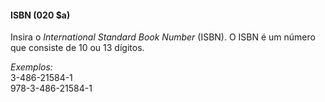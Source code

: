 #### ISBN (020 $a)
Insira o _International Standard Book Number_ (ISBN). O ISBN é um número que consiste de 10 ou 13 dígitos.

_Exemplos:_  
3-486-21584-1  
978-3-486-21584-1
